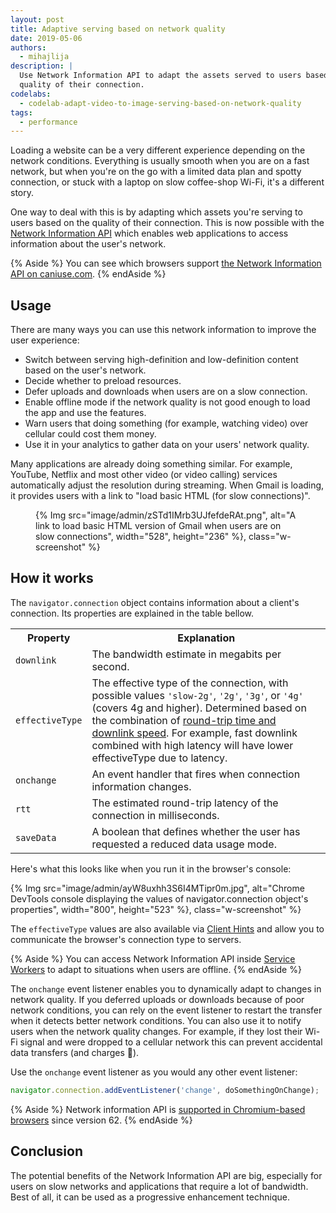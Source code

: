 ```yaml
---
layout: post
title: Adaptive serving based on network quality
date: 2019-05-06
authors:
  - mihajlija
description: |
  Use Network Information API to adapt the assets served to users based on the
  quality of their connection.
codelabs:
  - codelab-adapt-video-to-image-serving-based-on-network-quality
tags:
  - performance
---
```


Loading a website can be a very different experience depending on the network
conditions. Everything is usually smooth when you are on a fast network, but
when you're on the go with a limited data plan and spotty connection, or stuck
with a laptop on slow coffee-shop Wi-Fi, it's a different story.

One way to deal with this is by adapting which assets you're serving to users
based on the quality of their connection. This is now possible with the
[Network Information API](https://developer.mozilla.org/en-US/docs/Web/API/Network_Information_API)
which enables web applications to access information about the user's network.

{% Aside %}
  You can see which browsers support [the Network Information API on caniuse.com](https://caniuse.com/#feat=netinfo).
{% endAside %}

## Usage

There are many ways you can use this network information to improve the user
experience:

* Switch between serving high-definition and low-definition content based on the
  user's network.
* Decide whether to preload resources.
* Defer uploads and downloads when users are on a slow connection.
* Enable offline mode if the network quality is not good enough to load the app
  and use the features.
* Warn users that doing something (for example, watching video) over cellular could cost
  them money.
* Use it in your analytics to gather data on your users' network quality.

Many applications are already doing something similar. For example, YouTube,
Netflix and most other video (or video calling) services automatically adjust
the resolution during streaming. When Gmail is loading, it provides users with a
link to "load basic HTML (for slow connections)".

<figure class="w-figure">
  {% Img src="image/admin/zSTd1IMrb3UJfefdeRAt.png", alt="A link to load basic HTML version of Gmail when users are on slow connections", width="528", height="236" %}, class="w-screenshot" %}
</figure>

## How it works

The `navigator.connection` object contains information about a client's
connection. Its properties are explained in the table bellow.

<div class="w-table-wrapper">
  <table>
    <tr>
      <th>Property</th>
      <th>Explanation</th>
    </tr>
    <tr>
      <td><code>downlink</code></td>
      <td>The bandwidth estimate in megabits per second.</td>
    </tr>
    <tr>
      <td><code>effectiveType</code></td>
      <td>The effective type of the connection, with possible values <code>'slow-2g'</code>, <code>'2g'</code>, <code>'3g'</code>, or <code>'4g'</code> (covers 4g and higher). Determined based on the combination of <a href="https://wicg.github.io/netinfo/#effective-connection-types">round-trip time and downlink speed</a>. For example, fast downlink combined with high latency will have lower effectiveType due to latency.</td>
    </tr>
    <tr>
      <td><code>onchange</code></td>
      <td>An event handler that fires when connection information changes.</td>
    </tr>
    <tr>
      <td><code>rtt</code></td>
      <td>The estimated round-trip latency of the connection in milliseconds.</td>
    </tr>
    <tr>
      <td><code>saveData</code></td>
      <td>A boolean that defines whether the user has requested a reduced data usage mode.</td>
    </tr>
  </table>
</div>

Here's what this looks like when you run it in the browser's console:

{% Img src="image/admin/ayW8uxhh3S6I4MTipr0m.jpg", alt="Chrome DevTools console displaying the values of navigator.connection object's properties", width="800", height="523" %}, class="w-screenshot" %}

The `effectiveType` values are also available via
[Client Hints](https://www.chromestatus.com/feature/5407907378102272)
and allow you to communicate the browser's connection type to servers.

{% Aside %}
You can access Network Information API inside
[Service Workers](https://developer.mozilla.org/en-US/docs/Web/API/ServiceWorker)
to adapt to situations when users are offline.
{% endAside %}

The `onchange` event listener enables you to dynamically adapt to changes in
network quality. If you deferred uploads or downloads because of poor network
conditions, you can rely on the event listener to restart the transfer when it
detects better network conditions. You can also use it to notify users when the
network quality changes. For example, if they lost their Wi-Fi signal and were
dropped to a cellular network this can prevent accidental data transfers (and
charges 💸).

Use the `onchange` event listener as you would any other event listener:

```js
navigator.connection.addEventListener('change', doSomethingOnChange);
```

{% Aside %}
Network information API is
[supported in Chromium-based browsers](https://caniuse.com/#feat=netinfo)
since version 62.
{% endAside %}

## Conclusion

The potential benefits of the Network Information API are big, especially for
users on slow networks and applications that require a lot of bandwidth. Best of
all, it can be used as a progressive enhancement technique.

